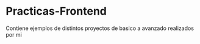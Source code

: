 # Practicas-Frontend
Contiene ejemplos de distintos proyectos de basico a avanzado realizados por mi
